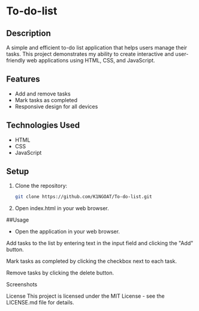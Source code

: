 # To-do-list
## Description
A simple and efficient to-do list application that helps users manage their tasks. This project demonstrates my ability to create interactive and user-friendly web applications using HTML, CSS, and JavaScript.

## Features
- Add and remove tasks
- Mark tasks as completed
- Responsive design for all devices

## Technologies Used
- HTML
- CSS
- JavaScript

## Setup
1. Clone the repository:
   ```bash
   git clone https://github.com/K1NGOAT/To-do-list.git
2. Open index.html in your web browser.

##Usage
- Open the application in your web browser.

Add tasks to the list by entering text in the input field and clicking the "Add" button.

Mark tasks as completed by clicking the checkbox next to each task.

Remove tasks by clicking the delete button.

Screenshots

License
This project is licensed under the MIT License - see the LICENSE.md file for details.
